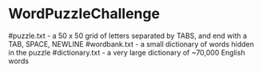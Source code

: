 # WordPuzzleChallenge

#puzzle.txt - a 50 x 50 grid of letters separated by TABS, and end with a TAB, SPACE, NEWLINE
#wordbank.txt - a small dictionary of words hidden in the puzzle
#dictionary.txt - a very large dictionary of ~70,000 English words
